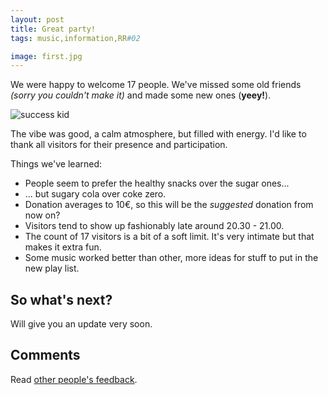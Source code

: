 ```yaml
---
layout: post
title: Great party!
tags: music,information,RR#02

image: first.jpg
---
```



We were happy to welcome 17 people. We've missed some old friends *(sorry you couldn't make it)* and made some new ones (**yeey!**).

![success kid](http://i.imgur.com/x4Umx5f.jpg) 

The vibe was good, a calm atmosphere, but filled with energy. I'd like to thank all visitors for their presence and participation.

Things we've learned:

 * People seem to prefer the healthy snacks over the sugar ones... 
 * ... but sugary cola over coke zero.
 * Donation averages to 10€, so this will be the *suggested* donation from now on?
 * Visitors tend to show up fashionably late around 20.30 - 21.00.
 * The count of 17 visitors is a bit of a soft limit. It's very intimate but that makes it extra fun. 
 * Some music worked better than other, more ideas for stuff to put in the new play list.
 
## So what's next?
Will give you an update very soon.

## Comments

Read [other people's feedback](https://fetlife.com/users/1481316/posts/3776639).